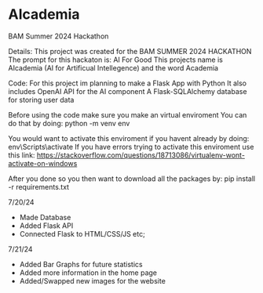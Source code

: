 # AIcademia
BAM Summer 2024 Hackathon

Details:
This project was created for the BAM SUMMER 2024 HACKATHON
The prompt for this hackaton is: AI For Good
This projects name is AIcademia (AI for Artificual Intellegence) and the word Academia

Code:
For this project im planning to make a Flask App with Python
It also includes OpenAI API for the AI component
A Flask-SQLAlchemy database for storing user data

Before using the code make sure you make an virtual enviroment
You can do that by doing:
python -m venv env

You would want to activate this enviroment if you havent already by doing:
env\Scripts\activate
If you have errors trying to activate this enviroment use this link:
https://stackoverflow.com/questions/18713086/virtualenv-wont-activate-on-windows

After you done so you then want to download all the packages by:
pip install -r requirements.txt

7/20/24
- Made Database
- Added Flask API
- Connected Flask to HTML/CSS/JS etc;

7/21/24
- Added Bar Graphs for future statistics
- Added more information in the home page
- Added/Swapped new images for the website